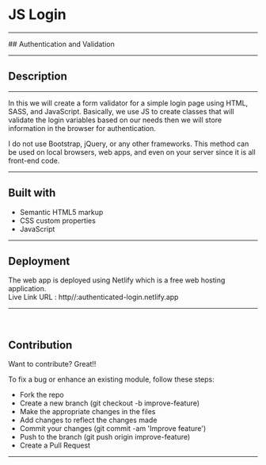 # JS Login
<hr>
## Authentication and Validation
<hr>
<h2>Description</h2>
<hr>
<p>In this  we will create a form validator for a simple login page using HTML, SASS, and JavaScript. Basically, we use JS to create classes that will validate the login variables based on our needs then we will store information in the browser for authentication.</p>

<p>I do not use Bootstrap, jQuery, or any other frameworks. This method can be used on local browsers, web apps, and even on your server since it is all front-end code.</p>
<hr>
<h2>Built with</h2>
<ul>
  <li>Semantic HTML5 markup</li>
  <li>CSS custom properties</li>
  <li>JavaScript</li>
</ul>
<hr>
<h2>Deployment</h2>
The web app is deployed using Netlify which is a free web hosting application.<br> 
Live Link URL :  http//:authenticated-login.netlify.app
<hr>
<br>
<h2>Contribution</h2>
Want to contribute? Great!!

To fix a bug or enhance an existing module, follow these steps:
<ul>
  <li>Fork the repo</li>
<li>Create a new branch (git checkout -b improve-feature)</li>
<li>Make the appropriate changes in the files</li>
<li>Add changes to reflect the changes made</li>
<li>Commit your changes (git commit -am 'Improve feature')</li>
<li>Push to the branch (git push origin improve-feature)</li>
<li>Create a Pull Request</li>
</ul>
<hr>




